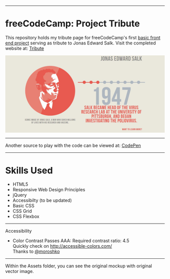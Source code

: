 ***
# freeCodeCamp: Project Tribute

This repository holds my tribute page for freeCodeCamp's first [basic front end project](https://www.freecodecamp.org/) serving as tribute to Jonas Edward Salk.
Visit the completed website at: [Tribute](https://goo.gl/BpTf8i)

[<img src="https://github.com/wonntann/tribute/blob/master/images/screenshot.JPG">](https://goo.gl/BpTf8i)


***
Another source to play with the code can be viewed at: [CodePen](https://goo.gl/6pcDje)

***
# Skills Used
* HTML5
* Responsive Web Design Principles
* jQuery
* Accessibilty (to be updated)
* Basic CSS
* CSS Grid
* CSS Flexbox

***
Accessibility
* Color Contrast Passes AAA: Required contrast ratio: 4.5 <br /> 
 Quickly check on http://accessible-colors.com/ <br /> 
 Thanks to [@moroshko](https://github.com/moroshko/accessible-colors)


***
Within the Assets folder, you can see the original mockup with original vector image.

